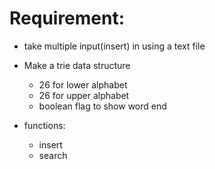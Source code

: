 # Requirement:

- take multiple input(insert) in using a text file

- Make a trie data structure 
    - 26 for lower alphabet 
    - 26 for upper alphabet
    - boolean flag to show word end

- functions:
    - insert
    - search